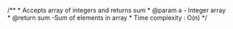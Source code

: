 /**
	* Accepts array of integers and returns sum
	* @param a - Integer array
	* @return sum -Sum of elements in array
	* Time complexity : O(n)
	*/
